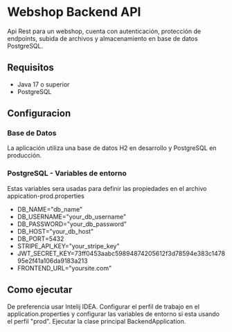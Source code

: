 # Webshop Backend API
Api Rest para un webshop, cuenta con autenticación, protección de endpoints,
subida de archivos y almacenamiento en base de datos PostgreSQL.

## Requisitos 
- Java 17 o superior 
- PostgreSQL

## Configuracion 
### Base de Datos
La aplicación utiliza una base de datos H2 en desarrollo y PostgreSQL en producción.

### PostgreSQL - Variables de entorno

Estas variables sera usadas para definir las propiedades en el archivo
appication-prod.properties
- DB_NAME="db_name"
- DB_USERNAME="your_db_username"
- DB_PASSWORD="your_db_password"
- DB_HOST="your_db_host"
- DB_PORT=5432  
- STRIPE_API_KEY="your_stripe_key"
- JWT_SECRET_KEY=73ff0453aabc59894874205612f3d78594e383c147895e2f41a106da9183a213
- FRONTEND_URL="yoursite.com"

## Como ejecutar
De preferencia usar Intelij IDEA. Configurar el perfil de trabajo en el 
application.properties y configurar las variables de entorno si esta usando 
el perfil "prod". Ejecutar la clase principal BackendApplication.